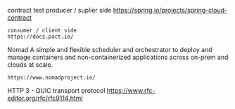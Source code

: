 contract test
	producer / suplier side
		https://spring.io/projects/spring-cloud-contract

	consumer / client side
	https://docs.pact.io/
	
Nomad
	A simple and flexible scheduler and orchestrator to deploy and manage 
		containers and non-containerized applications across on-prem and clouds at scale.
		
	https://www.nomadproject.io/
	
HTTP 3 - QUIC transport protocol 
	https://www.rfc-editor.org/rfc/rfc9114.html
